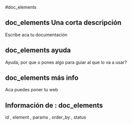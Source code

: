 #doc_elements
## doc_elements Una corta descripción
Escribe aca tu documentación

## doc_elements ayuda
Ayuda, por que o pones algo para guiar al que lo va a usar?

## doc_elements más info
Aca puedes poner tu web

## Información de : doc_elements 
id , 
  element , 
  params , 
  order_by , 
  status 
  